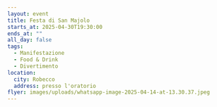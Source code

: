 ```yaml
---
layout: event
title: Festa di San Majolo
starts_at: 2025-04-30T19:30:00
ends_at: ""
all_day: false
tags:
  - Manifestazione
  - Food & Drink
  - Divertimento
location:
  city: Robecco
  address: presso l'oratorio
flyer: images/uploads/whatsapp-image-2025-04-14-at-13.30.37.jpeg
---
```

